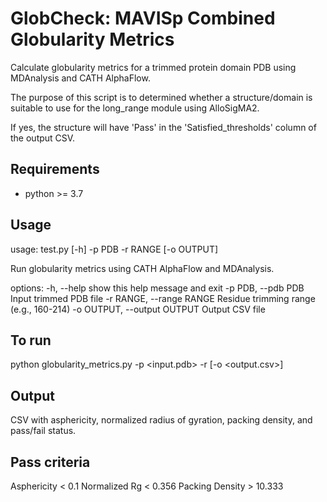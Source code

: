 # GlobCheck: MAVISp Combined Globularity Metrics
Calculate globularity metrics for a trimmed protein domain PDB using MDAnalysis and CATH AlphaFlow.

The purpose of this script is to determined whether a structure/domain is suitable to use for 
the long_range module using AlloSigMA2. 

If yes, the structure will have 'Pass' in the 'Satisfied_thresholds' column of the output CSV. 

## Requirements

- python >= 3.7

## Usage 
usage: test.py [-h] -p PDB -r RANGE [-o OUTPUT]

Run globularity metrics using CATH AlphaFlow and MDAnalysis.

options:
  -h, --help            show this help message and exit
  -p PDB, --pdb PDB     Input trimmed PDB file
  -r RANGE, --range RANGE
                        Residue trimming range (e.g., 160-214)
  -o OUTPUT, --output OUTPUT
                        Output CSV file

## To run 
python globularity_metrics.py -p <input.pdb> -r <start-end> [-o <output.csv>]

## Output
CSV with asphericity, normalized radius of gyration, packing density, and pass/fail status.

## Pass criteria
Asphericity < 0.1
Normalized Rg < 0.356
Packing Density > 10.333
